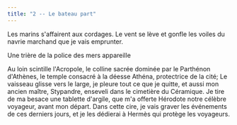 ```yaml
---
title: "2 -- Le bateau part"
---
```

<?xml version="1.0" encoding="utf-8"?>
<!DOCTYPE html PUBLIC "-//W3C//DTD XHTML 1.1//EN"
  "http://www.w3.org/TR/xhtml11/DTD/xhtml11.dtd">

<html xmlns="http://www.w3.org/1999/xhtml">
<head>
  <title>Le bateau part</title>
</head>

<body>

  <p>Les marins s'affairent aux cordages. Le vent se lève et gonfle les voiles du navrie marchand que je vais emprunter.</p>
<p>Une trière de la police des mers appareille</p>
<p>Au loin scintille l'Acropole, le colline sacrée dominée par le Parthénon d'Athènes, le temple consacré à la déesse Athéna, protectrice de la cité; Le vaisseau glisse vers le large, je pleure tout ce que je quitte, et aussi mon ancien maître, Stypandre, enseveli dans le cimetière du Céramique. Je tire de ma besace une tablette d'argile, que m'a offerte Hérodote notre célèbre voyageur, avant mon départ. Dans cette cire, je vais graver les événements de ces derniers jours, et je les dédierai à Hermès qui protège les voyageurs.</p>
</body>
</html>